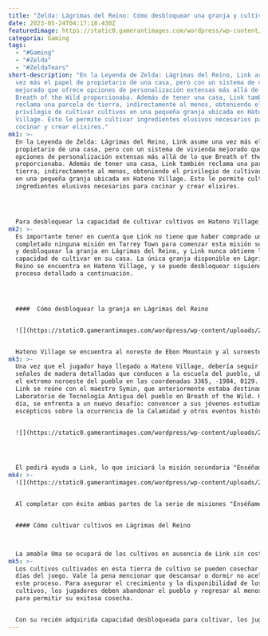 ```yaml
---
title: "Zelda: Lágrimas del Reino: Cómo desbloquear una granja y cultivar cultivos"
date: 2023-05-24T04:17:18.430Z
featuredimage: https://static0.gamerantimages.com/wordpress/wp-content/uploads/2023/05/totk-unlocking-farm-header.jpg?q=50&fit=contain&w=1140&h=&dpr=1.5
categoria: Gaming
tags:
  - "#Gaming"
  - "#Zelda"
  - "#ZeldaTears"
short-description: "En la Leyenda de Zelda: Lágrimas del Reino, Link asume una
  vez más el papel de propietario de una casa, pero con un sistema de vivienda
  mejorado que ofrece opciones de personalización extensas más allá de lo que
  Breath of the Wild proporcionaba. Además de tener una casa, Link también
  reclama una parcela de tierra, indirectamente al menos, obteniendo el
  privilegio de cultivar cultivos en una pequeña granja ubicada en Hateno
  Village. Esto le permite cultivar ingredientes elusivos necesarios para
  cocinar y crear elixires."
mk1: >-
  En la Leyenda de Zelda: Lágrimas del Reino, Link asume una vez más el papel de
  propietario de una casa, pero con un sistema de vivienda mejorado que ofrece
  opciones de personalización extensas más allá de lo que Breath of the Wild
  proporcionaba. Además de tener una casa, Link también reclama una parcela de
  tierra, indirectamente al menos, obteniendo el privilegio de cultivar cultivos
  en una pequeña granja ubicada en Hateno Village. Esto le permite cultivar
  ingredientes elusivos necesarios para cocinar y crear elixires. 




  Para desbloquear la capacidad de cultivar cultivos en Hateno Village, Link debe completar ambas partes de una misión secundaria que comienza en Hateno Village. No se requieren condiciones previas para comenzar esta misión secundaria, aunque el jugador debe haber desbloqueado la cámara.
mk2: >-
  Es importante tener en cuenta que Link no tiene que haber comprado una casa ni
  completado ninguna misión en Tarrey Town para comenzar esta misión secundaria
  y desbloquear la granja en Lágrimas del Reino, y Link nunca obtiene la
  capacidad de cultivar en su casa. La única granja disponible en Lágrimas del
  Reino se encuentra en Hateno Village, y se puede desbloquear siguiendo el
  proceso detallado a continuación.




  ####  Cómo desbloquear la granja en Lágrimas del Reino


  ![](https://static0.gamerantimages.com/wordpress/wp-content/uploads/2023/05/screenshot-2023-05-23-17-34-17.jpg?q=50&fit=crop&w=1500&dpr=1.5)


  Hateno Village se encuentra al noreste de Ebon Mountain y al suroeste de Mount Lanayru. El método más eficiente para llegar a Hateno Village es viajar rápidamente a la Torre del Cielo de Mount Lanayru, luego usar el parapente para dirigirse hacia el pueblo, que se encuentra enclavado debajo de algunos estanques cercanos alrededor de las coordenadas 3356, -2129, 0121. El jugador debería descubrir y completar el cercano Santuario Zanmik para acceder a un punto de viaje rápido.
mk3: >-
  Una vez que el jugador haya llegado a Hateno Village, debería seguir las
  señales de madera detalladas que conducen a la escuela del pueblo, ubicada en
  el extremo noroeste del pueblo en las coordenadas 3365, -1984, 0129. Aquí,
  Link se reúne con el maestro Symin, que anteriormente estaba destinado en el
  Laboratorio de Tecnología Antigua del pueblo en Breath of the Wild. Hoy en
  día, se enfrenta a un nuevo desafío: convencer a sus jóvenes estudiantes
  escépticos sobre la ocurrencia de la Calamidad y otros eventos históricos.


  ![](https://static0.gamerantimages.com/wordpress/wp-content/uploads/2023/05/totk-hateno-school.jpg?q=50&fit=crop&w=1500&dpr=1.5)




  Él pedirá ayuda a Link, lo que iniciará la misión secundaria "Enséñame una lección". La misión lleva algo de tiempo ya que requiere un poco de viaje y obtener algunos materiales raros. Para una guía completa de estas misiones y sus objetivos, los jugadores deben consultar esta guía detallada para completar la serie de misiones secundarias "Enséñame una lección" en Lágrimas del Reino.
mk4: >-
  ![](https://static0.gamerantimages.com/wordpress/wp-content/uploads/2023/05/totk-hateno-farm.jpg?q=50&fit=crop&w=1500&dpr=1.5)


  Al completar con éxito ambas partes de la serie de misiones "Enséñame una lección", los jugadores finalmente obtendrán acceso a la granja de la escuela de Hateno, que se encuentra justo al suroeste del edificio de la escuela. Esto les otorga la capacidad de cultivar cultivos en esta área designada.


  #### Cómo cultivar cultivos en Lágrimas del Reino



  La amable Uma se ocupará de los cultivos en ausencia de Link sin costo alguno para él. No hay semillas especiales que Link deba recolectar; Uma simplemente requiere la fruta o verdura real para el cultivo.
mk5: >-
  Los cultivos cultivados en esta tierra de cultivo se pueden cosechar cada dos
  días del juego. Vale la pena mencionar que descansar o dormir no acelerará
  este proceso. Para asegurar el crecimiento y la disponibilidad de los
  cultivos, los jugadores deben abandonar el pueblo y regresar al menos una vez
  para permitir su exitosa cosecha.


  Con su recién adquirida capacidad desbloqueada para cultivar, los jugadores pueden cultivar ingredientes deseables como zanahorias Endura, asegurando un suministro constante de excelente comida para mantener su alijo completamente abastecido.
---
```

